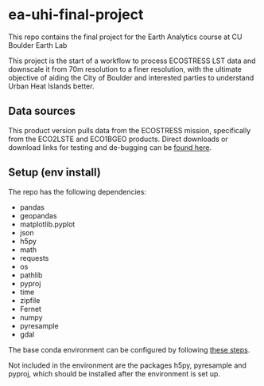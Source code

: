 # ea-uhi-final-project
This repo contains the final project for the Earth Analytics course at CU Boulder Earth Lab

This project is the start of a workflow to process ECOSTRESS LST data and downscale it from 70m resolution to a finer resolution, with the ultimate objective of aiding the City of Boulder and interested parties to understand Urban Heat Islands better.

## Data sources
This product version pulls data from the ECOSTRESS mission, specifically from the ECO2LSTE and ECO1BGEO products. Direct downloads or download links for testing and de-bugging can be [found here](https://e4ftl01.cr.usgs.gov/ECOSTRESS/).


## Setup (env install)
The repo has the following dependencies:

- pandas
- geopandas
- matplotlib.pyplot
- json
- h5py
- math
- requests
- os
- pathlib
- pyproj
- time
- zipfile
- Fernet
- numpy
- pyresample
- gdal

The base conda environment can be configured by following [these steps](https://www.earthdatascience.org/workshops/setup-earth-analytics-python/setup-python-conda-earth-analytics-environment/).

Not included in the environment are the packages h5py, pyresample and pyproj, which should be installed after the environment is set up.